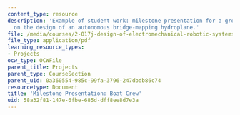 ```yaml
---
content_type: resource
description: 'Example of student work: milestone presentation for a group project
  on the design of an autonomous bridge-mapping hydroplane.'
file: /media/courses/2-017j-design-of-electromechanical-robotic-systems-fall-2009/58a32f81147e6fbe685ddff8ee8d7e3a_MIT2_017JF09_sw2_milstone.pdf
file_type: application/pdf
learning_resource_types:
- Projects
ocw_type: OCWFile
parent_title: Projects
parent_type: CourseSection
parent_uid: 0a360554-985c-99fa-3796-247dbdb86c74
resourcetype: Document
title: 'Milestone Presentation: Boat Crew'
uid: 58a32f81-147e-6fbe-685d-dff8ee8d7e3a
---
```

